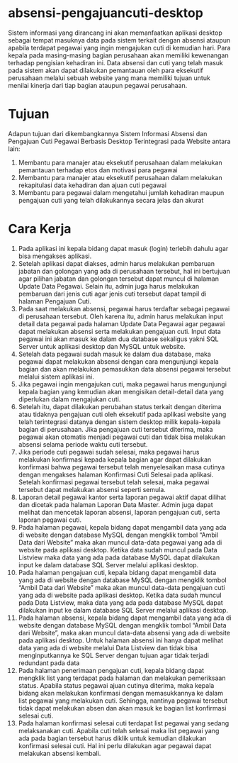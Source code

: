 # absensi-pengajuancuti-desktop
Sistem informasi yang dirancang ini akan memanfaatkan aplikasi desktop sebagai tempat masuknya data pada sistem terkait dengan absensi ataupun apabila terdapat pegawai yang ingin mengajukan cuti di kemudian hari. Para kepala pada masing-masing bagian perusahaan akan memiliki kewenangan terhadap pengisian kehadiran ini. Data absensi dan cuti yang telah masuk pada sistem akan dapat dilakukan pemantauan oleh para eksekutif perusahaan melalui sebuah website yang mana memiliki tujuan untuk menilai kinerja dari tiap bagian ataupun pegawai perusahaan.
# Tujuan
Adapun tujuan dari dikembangkannya Sistem Informasi Absensi dan Pengajuan Cuti Pegawai Berbasis Desktop Terintegrasi pada Website antara lain:
1. Membantu para manajer atau eksekutif perusahaan dalam melakukan pemantauan terhadap etos dan motivasi para pegawai
2. Membantu para manajer atau eksekutif perusahaan dalam melakukan rekapitulasi data kehadiran dan ajuan cuti pegawai
3. Membantu para pegawai dalam mengetahui jumlah kehadiran maupun pengajuan cuti yang telah dilakukannya secara jelas dan akurat
# Cara Kerja
1. Pada aplikasi ini kepala bidang dapat masuk (login) terlebih dahulu agar bisa mengakses aplikasi.
2. Setelah aplikasi dapat diakses, admin harus melakukan pembaruan jabatan dan golongan yang ada di perusahaan tersebut, hal ini bertujuan agar pilihan jabatan dan golongan tersebut dapat muncul di halaman Update Data Pegawai. Selain itu, admin juga harus melakukan pembaruan dari jenis cuti agar jenis cuti tersebut dapat tampil di halaman Pengajuan Cuti.
3. Pada saat melakukan absensi, pegawai harus terdaftar sebagai pegawai di perusahaan tersebut. Oleh karena itu, admin harus melakukan input detail data pegawai pada halaman Update Data Pegawai agar pegawai dapat melakukan absensi serta melakukan pengajuan cuti. Input data pegawai ini akan masuk ke dalam dua database sekaligus yakni SQL Server untuk aplikasi desktop dan MySQL untuk website.
4. Setelah data pegawai sudah masuk ke dalam dua database, maka pegawai dapat melakukan absensi dengan cara mengunjungi kepala bagian dan akan melakukan pemasukkan data absensi pegawai tersebut melalui sistem aplikasi ini.
5. Jika pegawai ingin mengajukan cuti, maka pegawai harus mengunjungi kepala bagian yang kemudian akan mengisikan detail-detail data yang diperlukan dalam mengajukan cuti.
6. Setelah itu, dapat dilakukan perubahan status terkait dengan diterima atau tidaknya pengajuan cuti oleh eksekutif pada aplikasi website yang telah terintegrasi datanya dengan sistem desktop milik kepala-kepala bagian di perusahaan. Jika pengajuan cuti tersebut diterima, maka pegawai akan otomatis menjadi pegawai cuti dan tidak bisa melakukan absensi selama periode waktu cuti tersebut.
7. Jika periode cuti pegawai sudah selesai, maka pegawai harus melakukan konfirmasi kepada kepala bagian agar dapat dilakukan konfirmasi bahwa pegawai tersebut telah menyelesaikan masa cutinya dengan mengakses halaman Konfirmasi Cuti Selesai pada aplikasi. Setelah konfirmasi pegawai tersebut telah selesai, maka pegawai tersebut dapat melakukan absensi seperti semula.
8. Laporan detail pegawai kantor serta laporan pegawai aktif dapat dilihat dan dicetak pada halaman Laporan Data Master. Admin juga dapat melihat dan mencetak laporan absensi, laporan pengajuan cuti, serta laporan pegawai cuti.
9. Pada halaman pegawai, kepala bidang dapat mengambil data yang ada di website dengan database MySQL dengan mengklik tombol “Ambil Data dari Website” maka akan muncul data-data pegawai yang ada di website pada aplikasi desktop. Ketika data sudah muncul pada Data Listview maka data yang ada pada database MySQL dapat dilakukan input ke dalam database SQL Server melalui aplikasi desktop.
10. Pada halaman pengajuan cuti, kepala bidang dapat mengambil data yang ada di website dengan database MySQL dengan mengklik tombol “Ambil Data dari Website” maka akan muncul data-data pengajuan cuti yang ada di website pada aplikasi desktop. Ketika data sudah muncul pada Data Listview, maka data yang ada pada database MySQL dapat dilakukan input ke dalam database SQL Server melalui aplikasi desktop.
11. Pada halaman absensi, kepala bidang dapat mengambil data yang ada di website dengan database MySQL dengan mengklik tombol “Ambil Data dari Website”, maka akan muncul data-data absensi yang ada di website pada aplikasi desktop. Untuk halaman absensi ini hanya dapat melihat data yang ada di website melalui Data Listview dan tidak bisa menginputkannya ke SQL Server dengan tujuan agar tidak terjadi redundant pada data 
12. Pada halaman penerimaan pengajuan cuti, kepala bidang dapat mengklik list yang terdapat pada halaman dan melakukan pemeriksaan status. Apabila status pegawai ajuan cutinya diterima, maka kepala bidang akan melakukan konfirmasi dengan memasukkannya ke dalam list pegawai yang melakukan cuti. Sehingga, nantinya pegawai tersebut tidak dapat melakukan absen dan akan masuk ke bagian list konfirmasi selesai cuti.
13. Pada halaman konfirmasi selesai cuti terdapat list pegawai yang sedang melaksanakan cuti. Apabila cuti telah selesai maka list pegawai yang ada pada bagian tersebut harus diklik untuk kemudian dilakukan konfirmasi selesai cuti. Hal ini perlu dilakukan agar pegawai dapat melakukan absensi kembali.
